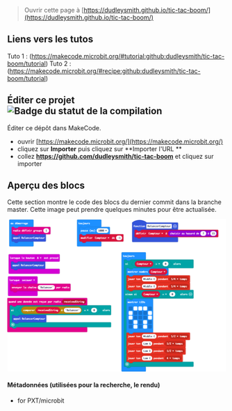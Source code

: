 
> Ouvrir cette page à [https://dudleysmith.github.io/tic-tac-boom/](https://dudleysmith.github.io/tic-tac-boom/)

## Liens vers les tutos
Tuto 1 : (https://makecode.microbit.org/#tutorial:github:dudleysmith/tic-tac-boom/tutorial)
Tuto 2 : (https://makecode.microbit.org/#recipe:github:dudleysmith/tic-tac-boom/tutorial)

## Éditer ce projet ![Badge du statut de la compilation](https://github.com/dudleysmith/tic-tac-boom/workflows/MakeCode/badge.svg)
Éditer ce dépôt dans MakeCode.

* ouvrir [https://makecode.microbit.org/](https://makecode.microbit.org/)
* cliquez sur **Importer** puis cliquez sur **Importer l'URL **
* collez **https://github.com/dudleysmith/tic-tac-boom** et cliquez sur importer



## Aperçu des blocs
Cette section montre le code des blocs du dernier commit dans la branche master.
Cette image peut prendre quelques minutes pour être actualisée.

![Un rendu de la vue des blocs](https://github.com/dudleysmith/tic-tac-boom/raw/master/.github/makecode/blocks.png)

#### Métadonnées (utilisées pour la recherche, le rendu)

* for PXT/microbit
<script src="https://makecode.com/gh-pages-embed.js"></script><script>makeCodeRender("{{ site.makecode.home_url }}", "{{ site.github.owner_name }}/{{ site.github.repository_name }}");</script>
